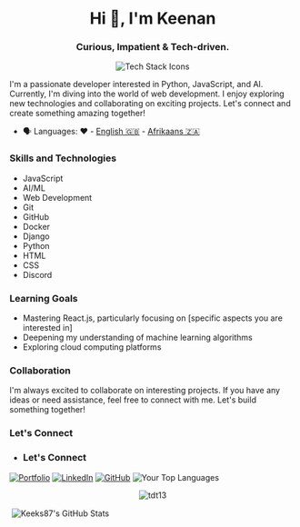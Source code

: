 <h1 align="center">Hi 👋, I'm Keenan</h1>
<h3 align="center">Curious, Impatient & Tech-driven.</h3>

<p align="center"><img src="https://skillicons.dev/icons?i=git,github,docker,django,python,html,css,javascript,discord" alt="Tech Stack Icons" /> </p>

I'm a passionate developer interested in Python, JavaScript, and AI. Currently, I'm diving into the world of web development. I enjoy exploring new technologies and collaborating on exciting projects. Let's connect and create something amazing together!

- 🗣 Languages: ❤️ - [English 🇬🇧](https://en.wikipedia.org/wiki/English_language) - [Afrikaans 🇿🇦](https://en.wikipedia.org/wiki/Afrikaans)

### Skills and Technologies

- JavaScript
- AI/ML
- Web Development
- Git
- GitHub
- Docker
- Django
- Python
- HTML
- CSS
- Discord

### Learning Goals

- Mastering React.js, particularly focusing on [specific aspects you are interested in]
- Deepening my understanding of machine learning algorithms
- Exploring cloud computing platforms

### Collaboration

I'm always excited to collaborate on interesting projects. If you have any ideas or need assistance, feel free to connect with me. Let's build something together!

### Let's Connect

- ### Let's Connect

[![Portfolio](https://img.shields.io/badge/Portfolio-%2324292e.svg?&style=for-the-badge&logo=)](https://keeks87.github.io/#about)
[![LinkedIn](https://img.shields.io/badge/LinkedIn-%230077B5.svg?&style=for-the-badge&logo=linkedin&logoColor=white)](https://www.linkedin.com/in/keenan-du-plessis-4a5338b0/)
[![GitHub](https://img.shields.io/badge/GitHub-%23181717.svg?&style=for-the-badge&logo=github&logoColor=white)](https://github.com/keeks87)
<img src="https://github-readme-stats.vercel.app/api/top-langs/?username=tdt13&layout=compact&theme=radical" alt="Your Top Languages">
<p align="center"><img align="center" src="https://github-readme-streak-stats.herokuapp.com/?user=tdt13&theme=radical" alt="tdt13" /></p>
<p>&nbsp;<img align="center" src="https://github-readme-stats.vercel.app/api?username=keeks87&show_icons=true&locale=en" alt="Keeks87's GitHub Stats" /></p>

<!---
Keeks87/Keeks87 is a ✨ special ✨ repository because its `README.md` (this file) appears on your GitHub profile.
You can click the Preview link to take a look at your changes.
--->

